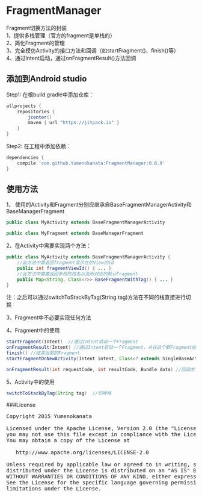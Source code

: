# FragmentManager
Fragment切换方法的封装  
1、提供多栈管理（官方的fragment是单栈的）  
2、简化Fragment的管理  
3、完全模仿Activity的接口方法和回调（如startFragment()、finish()等）  
4、通过Intent启动，通过onFragmentResult()方法回调  

## 添加到Android studio
Step1: 在根build.gradle中添加仓库：
```groovy
allprojects {
	repositories {
        jcenter()
		maven { url "https://jitpack.io" }
	}
}
```

Step2: 在工程中添加依赖：
```groovy
dependencies {
    compile 'com.github.Yumenokanata:FragmentManager:0.8.9'
}
```

## 

## 使用方法
1、 使用的Activity和Fragment分别应继承自BaseFragmentManagerActivity和BaseManagerFragment
```java
public class MyActivity extends BaseFragmentManagerActivity
```
```java
public class MyFragment extends BaseManagerFragment
```

2、在Activity中需要实现两个方法：
```java
public class MyActivity extends BaseFragmentManagerActivity {
    //此方法中需返回fragment显示在的View的id
    public int fragmentViewId() { ... }
    //此方法中需要返回多栈的栈名以及所对应的默认Fragment
    public Map<String, Class<?>> BaseFragmentWithTag() { ... }
}
```
注：之后可以通过switchToStackByTag(String tag)方法在不同的栈直接进行切换

3、Fragment中不必要实现任何方法

4、Fragment中的使用
```java
startFragment(Intent)  //通过Intent启动一个Fragment
onFragmentResult(Intent) //通过Intent启动一个Fragment，并在这个新Fragment结束后回调onFragmentResult方法
finish() //结束当前的Fragment
startFragmentOnNewActivity(Intent intent, Class<? extends SingleBaseActivity> activityClazz) //在新Activity中启动Fragment

onFragmentResult(int requestCode, int resultCode, Bundle data) //回调方法
```

5、Activity中的使用
```java
switchToStackByTag(String tag)  //切换栈
```

###License
<pre>
Copyright 2015 Yumenokanata

Licensed under the Apache License, Version 2.0 (the "License");
you may not use this file except in compliance with the License.
You may obtain a copy of the License at

   http://www.apache.org/licenses/LICENSE-2.0

Unless required by applicable law or agreed to in writing, software
distributed under the License is distributed on an "AS IS" BASIS,
WITHOUT WARRANTIES OR CONDITIONS OF ANY KIND, either express or implied.
See the License for the specific language governing permissions and
limitations under the License.
</pre>
